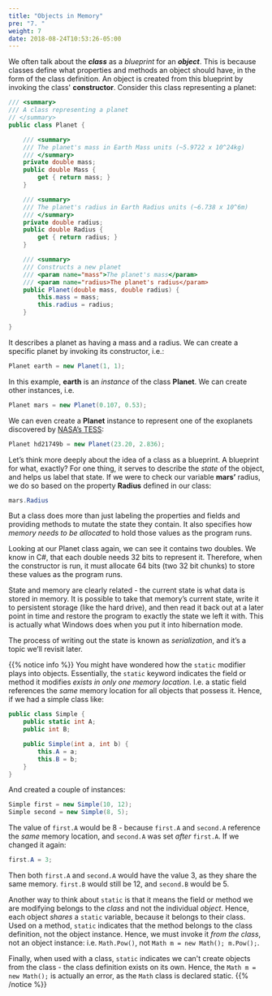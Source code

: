 ```yaml
---
title: "Objects in Memory"
pre: "7. "
weight: 7
date: 2018-08-24T10:53:26-05:00
---
```


We often talk about the **_class_** as a *blueprint* for an **_object_**.  This is because classes define what properties and methods an object should have, in the form of the class definition.  An object is created from this blueprint by invoking the class' **constructor**. Consider this class representing a planet:

```csharp
/// <summary>
/// A class representing a planet
// </summary>
public class Planet {

    /// <summary>
    /// The planet's mass in Earth Mass units (~5.9722 x 10^24kg)
    /// </summary>
    private double mass;
    public double Mass {
        get { return mass; }
    }

    /// <summary>
    /// The planet's radius in Earth Radius units (~6.738 x 10^6m)
    /// </summary>
    private double radius;
    public double Radius {
        get { return radius; }
    }

    /// <summary>
    /// Constructs a new planet
    /// <param name="mass">The planet's mass</param>
    /// <param name="radius>The planet's radius</param>
    public Planet(double mass, double radius) {
        this.mass = mass;
        this.radius = radius;
    }

}
```

It describes a planet as having a mass and a radius.  We can create a specific planet by invoking its constructor, i.e.:

```csharp
Planet earth = new Planet(1, 1);
```

In this example, **earth** is an *instance* of the class **Planet**.  We can create other instances, i.e.

```csharp
Planet mars = new Planet(0.107, 0.53);
```

We can even create a **Planet** instance to represent one of the exoplanets discovered by [NASA’s TESS](https://www.nasa.gov/tess-transiting-exoplanet-survey-satellite "Testing Extoplanet Survey Satelite"):

```csharp
Planet hd21749b = new Planet(23.20, 2.836);
```

Let’s think more deeply about the idea of a class as a blueprint.  A blueprint for what, exactly?  For one thing, it serves to describe the *state* of the object, and helps us label that state.  If we were to check our variable **mars’** radius, we do so based on the property **Radius** defined in our class:

```csharp
mars.Radius
```

But a class does more than just labeling the properties and fields and providing methods to mutate the state they contain.  It also specifies how *memory needs to be allocated* to hold those values as the program runs.

Looking at our Planet class again, we can see it contains two doubles.  We know in C#, that each double needs 32 bits to represent it.  Therefore, when the constructor is run, it must allocate 64 bits (two 32 bit chunks) to store these values as the program runs. 

State and memory are clearly related - the current state is what data is stored in memory.  It is possible to take that memory’s current state, write it to persistent storage (like the hard drive), and then read it back out at a later point in time and restore the program to exactly the state we left it with.  This is actually what Windows does when you put it into hibernation mode.

The process of writing out the state is known as *serialization*, and it’s a topic we’ll revisit later.

{{% notice info %}}
You might have wondered how the `static` modifier plays into objects.  Essentially, the `static` keyword indicates the field or method it modifies _exists in only one memory location_.  I.e. a static field references the _same_ memory location for all objects that possess it.  Hence, if we had a simple class like:

```csharp
public class Simple {
    public static int A;
    public int B;

    public Simple(int a, int b) {
        this.A = a;
        this.B = b;
    }
}
```

And created a couple of instances:

```csharp 
Simple first = new Simple(10, 12);
Simple second = new Simple(8, 5);
```

The value of `first.A` would be 8 - because `first.A` and `second.A` reference the _same_ memory location, and `second.A` was set _after_ `first.A`.  If we changed it again:

```csharp
first.A = 3;
```

Then both `first.A` and `second.A` would have the value 3, as they share the same memory.  `first.B` would still be 12, and `second.B` would be 5.

Another way to think about `static` is that it means the field or method we are modifying belongs to the _class_ and not the individual _object_.  Hence, each object _shares_ a `static` variable, because it belongs to their class.  Used on a method, `static` indicates that the method belongs to the class definition, not the object instance.  Hence, we must invoke it _from the class_, not an object instance: i.e. `Math.Pow()`, not `Math m = new Math(); m.Pow();`.  

Finally, when used with a class, `static` indicates we can't create objects from the class - the class definition exists on its own.  Hence, the `Math m = new Math();`  is actually an error, as the `Math` class is declared static.
{{% /notice %}}